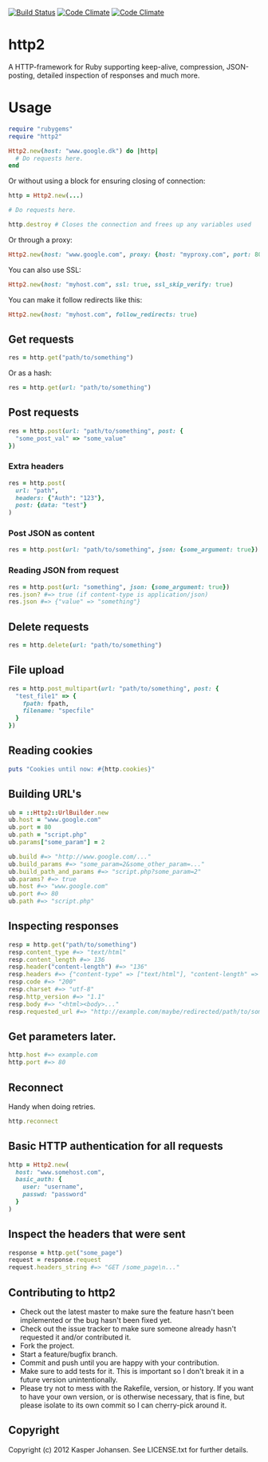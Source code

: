 [![Build Status](https://api.shippable.com/projects/540e7b9b3479c5ea8f9ec21d/badge?branchName=master)](https://app.shippable.com/projects/540e7b9b3479c5ea8f9ec21d/builds/latest)
[![Code Climate](https://codeclimate.com/github/kaspernj/http2.png)](https://codeclimate.com/github/kaspernj/http2)
[![Code Climate](https://codeclimate.com/github/kaspernj/http2/coverage.png)](https://codeclimate.com/github/kaspernj/http2)

# http2

A HTTP-framework for Ruby supporting keep-alive, compression, JSON-posting, detailed inspection of responses and much more.

# Usage

```ruby
require "rubygems"
require "http2"

Http2.new(host: "www.google.dk") do |http|
  # Do requests here.
end
```

Or without using a block for ensuring closing of connection:
```ruby
http = Http2.new(...)

# Do requests here.

http.destroy # Closes the connection and frees up any variables used
```

Or through a proxy:
```ruby
Http2.new(host: "www.google.com", proxy: {host: "myproxy.com", port: 80, user: "myname", passwd: "mypassword"})
```

You can also use SSL:
```ruby
Http2.new(host: "myhost.com", ssl: true, ssl_skip_verify: true)
```

You can make it follow redirects like this:
```ruby
Http2.new(host: "myhost.com", follow_redirects: true)
```

## Get requests
```ruby
res = http.get("path/to/something")
```

Or as a hash:
```ruby
res = http.get(url: "path/to/something")
```

## Post requests
```ruby
res = http.post(url: "path/to/something", post: {
  "some_post_val" => "some_value"
})
```

### Extra headers
```ruby
res = http.post(
  url: "path",
  headers: {"Auth": "123"},
  post: {data: "test"}
)
```

### Post JSON as content
```ruby
res = http.post(url: "path/to/something", json: {some_argument: true})
```

### Reading JSON from request
```ruby
res = http.post(url: "something", json: {some_argument: true})
res.json? #=> true (if content-type is application/json)
res.json #=> {"value" => "something"}
```

## Delete requests
```ruby
res = http.delete(url: "path/to/something")
```

## File upload
```ruby
res = http.post_multipart(url: "path/to/something", post: {
  "test_file1" => {
    fpath: fpath,
    filename: "specfile"
  }
})
```

## Reading cookies
```ruby
puts "Cookies until now: #{http.cookies}"
```

## Building URL's
```ruby
ub = ::Http2::UrlBuilder.new
ub.host = "www.google.com"
ub.port = 80
ub.path = "script.php"
ub.params["some_param"] = 2

ub.build #=> "http://www.google.com/..."
ub.build_params #=> "some_param=2&some_other_param=..."
ub.build_path_and_params #=> "script.php?some_param=2"
ub.params? #=> true
ub.host #=> "www.google.com"
ub.port #=> 80
ub.path #=> "script.php"
```

## Inspecting responses

```ruby
resp = http.get("path/to/something")
resp.content_type #=> "text/html"
resp.content_length #=> 136
resp.header("content-length") #=> "136"
resp.headers #=> {"content-type" => ["text/html"], "content-length" => ["136"]}
resp.code #=> "200"
resp.charset #=> "utf-8"
resp.http_version #=> "1.1"
resp.body #=> "<html><body>..."
resp.requested_url #=> "http://example.com/maybe/redirected/path/to/something"
```

## Get parameters later.

```ruby
http.host #=> example.com
http.port #=> 80
```


## Reconnect

Handy when doing retries.

```ruby
http.reconnect
```


## Basic HTTP authentication for all requests

```ruby
http = Http2.new(
  host: "www.somehost.com",
  basic_auth: {
    user: "username",
    passwd: "password"
  }
)
```

## Inspect the headers that were sent

```ruby
response = http.get("some_page")
request = response.request
request.headers_string #=> "GET /some_page\n..."
```

## Contributing to http2

* Check out the latest master to make sure the feature hasn't been implemented or the bug hasn't been fixed yet.
* Check out the issue tracker to make sure someone already hasn't requested it and/or contributed it.
* Fork the project.
* Start a feature/bugfix branch.
* Commit and push until you are happy with your contribution.
* Make sure to add tests for it. This is important so I don't break it in a future version unintentionally.
* Please try not to mess with the Rakefile, version, or history. If you want to have your own version, or is otherwise necessary, that is fine, but please isolate to its own commit so I can cherry-pick around it.

## Copyright

Copyright (c) 2012 Kasper Johansen. See LICENSE.txt for
further details.
